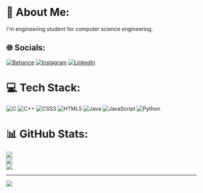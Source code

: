 # 💫 About Me:
I'm engineering student for computer science engineering.


## 🌐 Socials:
[![Behance](https://img.shields.io/badge/Behance-1769ff?logo=behance&logoColor=white)](https://behance.net/abjalzhare) [![Instagram](https://img.shields.io/badge/Instagram-%23E4405F.svg?logo=Instagram&logoColor=white)](https://instagram.com/https://www.instagram.com/abjalzhare5696?igsh=M2pucGRtNDZ4NWFy) [![LinkedIn](https://img.shields.io/badge/LinkedIn-%230077B5.svg?logo=linkedin&logoColor=white)](https://linkedin.com/in/https://www.linkedin.com/in/abjal-zhare-00b83925b?utm_source=share&utm_campaign=share_via&utm_content=profile&utm_medium=android_app) 

# 💻 Tech Stack:
![C](https://img.shields.io/badge/c-%2300599C.svg?style=flat-square&logo=c&logoColor=white) ![C++](https://img.shields.io/badge/c++-%2300599C.svg?style=flat-square&logo=c%2B%2B&logoColor=white) ![CSS3](https://img.shields.io/badge/css3-%231572B6.svg?style=flat-square&logo=css3&logoColor=white) ![HTML5](https://img.shields.io/badge/html5-%23E34F26.svg?style=flat-square&logo=html5&logoColor=white) ![Java](https://img.shields.io/badge/java-%23ED8B00.svg?style=flat-square&logo=openjdk&logoColor=white) ![JavaScript](https://img.shields.io/badge/javascript-%23323330.svg?style=flat-square&logo=javascript&logoColor=%23F7DF1E) ![Python](https://img.shields.io/badge/python-3670A0?style=flat-square&logo=python&logoColor=ffdd54)
# 📊 GitHub Stats:
![](https://github-readme-stats.vercel.app/api?username=abjalzhare&theme=merko&hide_border=false&include_all_commits=false&count_private=false)<br/>
![](https://github-readme-streak-stats.herokuapp.com/?user=abjalzhare&theme=merko&hide_border=false)<br/>
![](https://github-readme-stats.vercel.app/api/top-langs/?username=abjalzhare&theme=merko&hide_border=false&include_all_commits=false&count_private=false&layout=compact)

---
[![](https://visitcount.itsvg.in/api?id=abjalzhare&icon=0&color=0)](https://visitcount.itsvg.in)

<!-- Proudly created with GPRM ( https://gprm.itsvg.in ) -->
